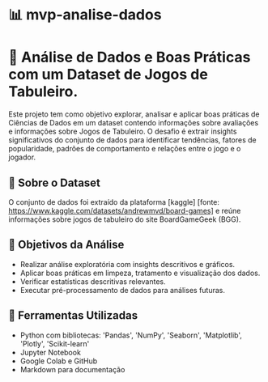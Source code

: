 # 📊 mvp-analise-dados

# 🎲 Análise de Dados e Boas Práticas com um Dataset de Jogos de Tabuleiro.

Este projeto tem como objetivo explorar, analisar e aplicar boas práticas de Ciências de Dados em um dataset contendo informações sobre avaliações e informações sobre Jogos de Tabuleiro. 
O desafio é extrair insights significativos do conjunto de dados para identificar tendências, fatores de popularidade, padrões de comportamento e relações entre o jogo e o jogador.

## 🧩 Sobre o Dataset

O conjunto de dados foi extraído da plataforma [kaggle] [fonte: https://www.kaggle.com/datasets/andrewmvd/board-games] e reúne informações sobre jogos de tabuleiro do site BoardGameGeek (BGG).

## 📌 Objetivos da Análise

- Realizar análise exploratória com insights descritivos e gráficos.
- Aplicar boas práticas em limpeza, tratamento e visualização dos dados.
- Verificar estatísticas descritivas relevantes.
- Executar pré-processamento de dados para análises futuras.

## 💼 Ferramentas Utilizadas

- Python com bibliotecas: 'Pandas', 'NumPy', 'Seaborn', 'Matplotlib', 'Plotly', 'Scikit-learn'
- Jupyter Notebook
- Google Colab e GitHub
- Markdown para documentação

